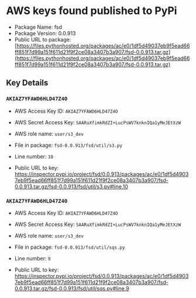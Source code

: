 # AWS keys found published to PyPi

* Package Name: fsd
* Package Version: 0.0.913
* Public URL to package: [https://files.pythonhosted.org/packages/ac/e0/1df5d49037eb9f5ead66ff851f7d99a151f611d21f9f2ce08a3407b3a907/fsd-0.0.913.tar.gz](https://files.pythonhosted.org/packages/ac/e0/1df5d49037eb9f5ead66ff851f7d99a151f611d21f9f2ce08a3407b3a907/fsd-0.0.913.tar.gz)

## Key Details

### `AKIAZ7YFAWD6HLD47Z4O`

* AWS Access Key ID: `AKIAZ7YFAWD6HLD47Z4O`
* AWS Secret Access Key: `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` 
* AWS role name: `user/s3_dev`
* File in package: `fsd-0.0.913/fsd/util/s3.py`
* Line number: `10`

* Public URL to key: https://inspector.pypi.io/project/fsd/0.0.913/packages/ac/e0/1df5d49037eb9f5ead66ff851f7d99a151f611d21f9f2ce08a3407b3a907/fsd-0.0.913.tar.gz/fsd-0.0.913/fsd/util/s3.py#line.10



### `AKIAZ7YFAWD6HLD47Z4O`

* AWS Access Key ID: `AKIAZ7YFAWD6HLD47Z4O`
* AWS Secret Access Key: `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` 
* AWS role name: `user/s3_dev`
* File in package: `fsd-0.0.913/fsd/util/sqs.py`
* Line number: `9`

* Public URL to key: https://inspector.pypi.io/project/fsd/0.0.913/packages/ac/e0/1df5d49037eb9f5ead66ff851f7d99a151f611d21f9f2ce08a3407b3a907/fsd-0.0.913.tar.gz/fsd-0.0.913/fsd/util/sqs.py#line.9


